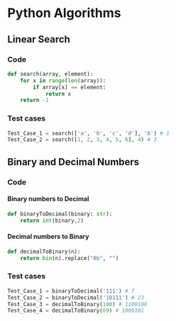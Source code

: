 # Python Algorithms
## Linear Search
### Code

```python
def search(array, element):
    for x in range(len(array)):
        if array[x] == element:
            return x
    return -1
```

### Test cases

```python
Test_Case_1 = search(['a', 'b', 'c', 'd'], 'b') # 1
Test_Case_2 = search([1, 2, 3, 4, 5, 6], 4) # 3
```

## Binary and Decimal Numbers
### Code
#### Binary numbers to Decimal

```python
def binaryToDecimal(binary: str):
    return int(binary,2)
```

#### Decimal numbers to Binary
```python
def decimalToBinary(n):
    return bin(n).replace("0b", "")
```

### Test cases
```python
Test_Case_1 = binaryToDecimal('111') # 7
Test_Case_2 = binaryToDecimal('10111') # 23
Test_Case_3 = decimalToBinary(100) # 1100100
Test_Case_4 = decimalToBinary(69) # 1000101
```
